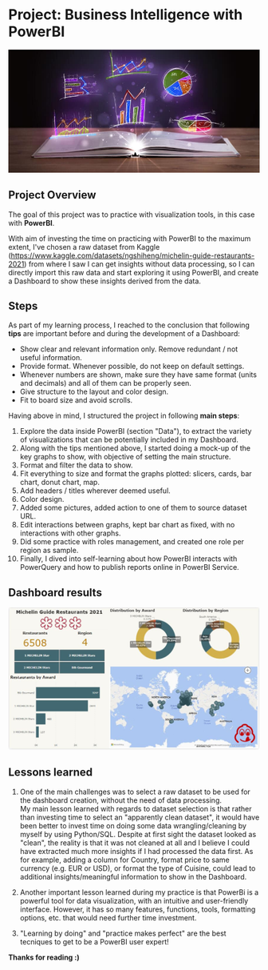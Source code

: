 # Project: Business Intelligence with PowerBI
![cover](pictures/DataVisualization.jpg)

## Project Overview
The goal of this project was to practice with visualization tools, in this case with **PowerBI**.

With aim of investing the time on practicing with PowerBI to the maximum extent, I've chosen a raw dataset from Kaggle (https://www.kaggle.com/datasets/ngshiheng/michelin-guide-restaurants-2021) from where I saw I can get insights without data processing, so I can directly import this raw data and start exploring it using PowerBI, and create a Dashboard to show these insights derived from the data.

## Steps 
As part of my learning process, I reached to the conclusion that following **tips** are important before and during the development of a Dashboard:
- Show clear and relevant information only. Remove redundant / not useful information.
- Provide format. Whenever possible, do not keep on default settings.
- Whenever numbers are shown, make sure they have same format (units and decimals) and all of them can be properly seen.
- Give structure to the layout and color design.
- Fit to board size and avoid scrolls.

Having above in mind, I structured the project in following **main steps**:
1. Explore the data inside PowerBI (section "Data"), to extract the variety of visualizations that can be potentially included in my Dashboard.
2. Along with the tips mentioned above, I started doing a mock-up of the key graphs to show, with objective of setting the main structure. 
3. Format and filter the data to show. 
4. Fit everything to size and format the graphs plotted: slicers, cards, bar chart, donut chart, map.
5. Add headers / titles wherever deemed useful. 
6. Color design.
7. Added some pictures, added action to one of them to source dataset URL.
8. Edit interactions between graphs, kept bar chart as fixed, with no interactions with other graphs.
9. Did some practice with roles management, and created one role per region as sample. 
10. Finally, I dived into self-learning about how PowerBI interacts with PowerQuery and how to publish reports online in PowerBI Service.

## Dashboard results
![dashboard](pictures/dashboard.JPG)

## Lessons learned

1. One of the main challenges was to select a raw dataset to be used for the dashboard creation, without the need of data processing.  
My main lesson learned with regards to dataset selection is that rather than investing time to select an "apparently clean dataset", it would have been better to invest time on doing some data wrangling/cleaning by myself by using Python/SQL.
Despite at first sight the dataset looked as "clean", the reality is that it was not cleaned at all and I believe I could have extracted much more insights if I had processed the data first. 
As for example, adding a column for Country, format price to same currency (e.g. EUR or USD), or format the type of Cuisine, could lead to additional insights/meaningful information to show in the Dashboard. 

2. Another important lesson learned during my practice is that PowerBi is a powerful tool for data visualization, with an intuitive and user-friendly interface.
However, it has so many features, functions, tools, formatting options, etc. that would need further time investment. 

3. "Learning by doing" and "practice makes perfect" are the best tecniques to get to be a PowerBI user expert!

**Thanks for reading :)**
